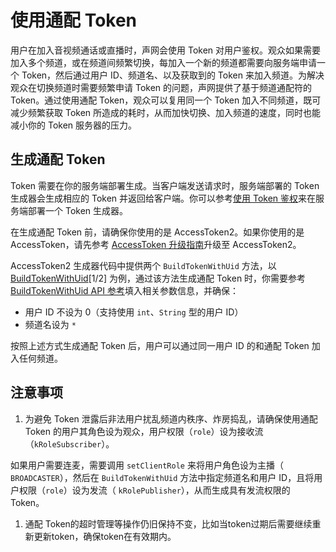 # 使用通配 Token

用户在加入音视频通话或直播时，声网会使用 Token 对用户鉴权。观众如果需要加入多个频道，或在频道间频繁切换，每加入一个新的频道都需要向服务端申请一个 Token，然后通过用户 ID、频道名、以及获取到的 Token 来加入频道。为解决观众在切换频道时需要频繁申请 Token 的问题，声网提供了基于频道通配符的 Token。通过使用通配 Token，观众可以复用同一个 Token 加入不同频道，既可减少频繁获取 Token 所造成的耗时，从而加快切换、加入频道的速度，同时也能减小你的 Token 服务器的压力。

## 生成通配 Token

Token 需要在你的服务端部署生成。当客户端发送请求时，服务端部署的 Token 生成器会生成相应的 Token 并返回给客户端。你可以参考[使用 Token 鉴权](https://docportal.shengwang.cn/cn/video-call-4.x/token_server_android_ng?platform=Android)来在服务端部署一个 Token 生成器。

<div class="alert note">在生成通配 Token 前，请确保你使用的是 AccessToken2。如果你使用的是 AccessToken，请先参考 <a href="https://docportal.shengwang.cn/cn/live-streaming-premium-legacy/token_upgrade?platform=Android#升级至-accesstoken2">AccessToken 升级指南</a>升级至 AccessToken2。</div>

AccessToken2 生成器代码中提供两个 `BuildTokenWithUid` 方法，以 [BuildTokenWithUid](https://github.com/AgoraIO/Tools/blob/master/DynamicKey/AgoraDynamicKey/cpp/src/RtcTokenBuilder2.h)[1/2] 为例，通过该方法生成通配 Token 时，你需要参考 [BuildTokenWithUid API 参考](https://docportal.shengwang.cn/cn/video-call-4.x/token_server_android_ng?platform=Android#buildtokenwithuid-api-参考)填入相关参数信息，并确保：

-  用户 ID 不设为 0（支持使用 `int`、`String` 型的用户 ID）
-  频道名设为 `*`

按照上述方式生成通配 Token 后，用户可以通过同一用户 ID 的和通配 Token 加入任何频道。

## 注意事项

1. 为避免 Token 泄露后非法用户扰乱频道内秩序、炸房捣乱，请确保使用通配 Token 的用户其角色设为观众，用户权限（`role`）设为接收流（`kRoleSubscriber`）。

<div class="alert info">如果用户需要连麦，需要调用 <code>setClientRole</code> 来将用户角色设为主播（ <code>BROADCASTER</code>），然后在 <code>BuildTokenWithUid</code> 方法中指定频道名和用户 ID，且将用户权限（<code>role</code>）设为发流（ <code>kRolePublisher</code>），从而生成具有发流权限的 Token。</div>

1. 通配 Token的超时管理等操作仍旧保持不变，比如当token过期后需要继续重新更新token，确保token在有效期内。







